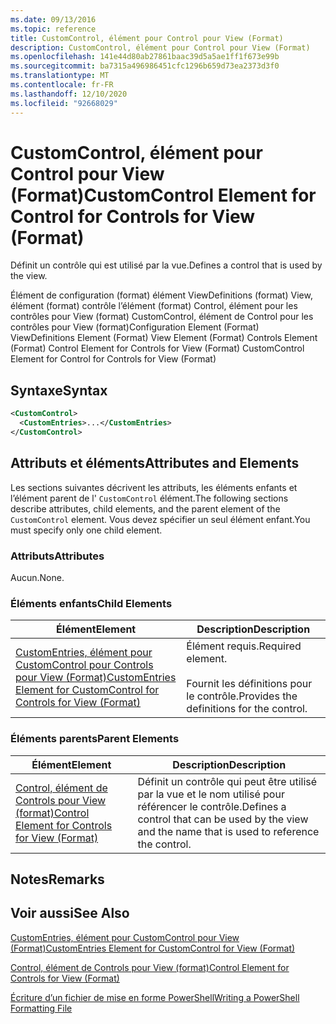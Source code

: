 ```yaml
---
ms.date: 09/13/2016
ms.topic: reference
title: CustomControl, élément pour Control pour View (Format)
description: CustomControl, élément pour Control pour View (Format)
ms.openlocfilehash: 141e44d80ab27861baac39d5a5ae1ff1f673e99b
ms.sourcegitcommit: ba7315a496986451cfc1296b659d73ea2373d3f0
ms.translationtype: MT
ms.contentlocale: fr-FR
ms.lasthandoff: 12/10/2020
ms.locfileid: "92668029"
---
```

# <a name="customcontrol-element-for-control-for-controls-for-view-format"></a><span data-ttu-id="3a6c8-103">CustomControl, élément pour Control pour View (Format)</span><span class="sxs-lookup"><span data-stu-id="3a6c8-103">CustomControl Element for Control for Controls for View (Format)</span></span>

<span data-ttu-id="3a6c8-104">Définit un contrôle qui est utilisé par la vue.</span><span class="sxs-lookup"><span data-stu-id="3a6c8-104">Defines a control that is used by the view.</span></span>

<span data-ttu-id="3a6c8-105">Élément de configuration (format) élément ViewDefinitions (format) View, élément (format) contrôle l’élément (format) Control, élément pour les contrôles pour View (format) CustomControl, élément de Control pour les contrôles pour View (format)</span><span class="sxs-lookup"><span data-stu-id="3a6c8-105">Configuration Element (Format) ViewDefinitions Element (Format) View Element (Format) Controls Element (Format) Control Element for Controls for View (Format) CustomControl Element for Control for Controls for View (Format)</span></span>

## <a name="syntax"></a><span data-ttu-id="3a6c8-106">Syntaxe</span><span class="sxs-lookup"><span data-stu-id="3a6c8-106">Syntax</span></span>

```xml
<CustomControl>
  <CustomEntries>...</CustomEntries>
</CustomControl>
```

## <a name="attributes-and-elements"></a><span data-ttu-id="3a6c8-107">Attributs et éléments</span><span class="sxs-lookup"><span data-stu-id="3a6c8-107">Attributes and Elements</span></span>

<span data-ttu-id="3a6c8-108">Les sections suivantes décrivent les attributs, les éléments enfants et l’élément parent de l' `CustomControl` élément.</span><span class="sxs-lookup"><span data-stu-id="3a6c8-108">The following sections describe attributes, child elements, and the parent element of the `CustomControl` element.</span></span> <span data-ttu-id="3a6c8-109">Vous devez spécifier un seul élément enfant.</span><span class="sxs-lookup"><span data-stu-id="3a6c8-109">You must specify only one child element.</span></span>

### <a name="attributes"></a><span data-ttu-id="3a6c8-110">Attributs</span><span class="sxs-lookup"><span data-stu-id="3a6c8-110">Attributes</span></span>

<span data-ttu-id="3a6c8-111">Aucun.</span><span class="sxs-lookup"><span data-stu-id="3a6c8-111">None.</span></span>

### <a name="child-elements"></a><span data-ttu-id="3a6c8-112">Éléments enfants</span><span class="sxs-lookup"><span data-stu-id="3a6c8-112">Child Elements</span></span>

|<span data-ttu-id="3a6c8-113">Élément</span><span class="sxs-lookup"><span data-stu-id="3a6c8-113">Element</span></span>|<span data-ttu-id="3a6c8-114">Description</span><span class="sxs-lookup"><span data-stu-id="3a6c8-114">Description</span></span>|
|-------------|-----------------|
|[<span data-ttu-id="3a6c8-115">CustomEntries, élément pour CustomControl pour Controls pour View (Format)</span><span class="sxs-lookup"><span data-stu-id="3a6c8-115">CustomEntries Element for CustomControl for Controls for View (Format)</span></span>](./customentries-element-for-customcontrol-for-controls-for-view-format.md)|<span data-ttu-id="3a6c8-116">Élément requis.</span><span class="sxs-lookup"><span data-stu-id="3a6c8-116">Required element.</span></span><br /><br /> <span data-ttu-id="3a6c8-117">Fournit les définitions pour le contrôle.</span><span class="sxs-lookup"><span data-stu-id="3a6c8-117">Provides the definitions for the control.</span></span>|

### <a name="parent-elements"></a><span data-ttu-id="3a6c8-118">Éléments parents</span><span class="sxs-lookup"><span data-stu-id="3a6c8-118">Parent Elements</span></span>

|<span data-ttu-id="3a6c8-119">Élément</span><span class="sxs-lookup"><span data-stu-id="3a6c8-119">Element</span></span>|<span data-ttu-id="3a6c8-120">Description</span><span class="sxs-lookup"><span data-stu-id="3a6c8-120">Description</span></span>|
|-------------|-----------------|
|[<span data-ttu-id="3a6c8-121">Control, élément de Controls pour View (format)</span><span class="sxs-lookup"><span data-stu-id="3a6c8-121">Control Element for Controls for View (Format)</span></span>](./control-element-for-controls-for-view-format.md)|<span data-ttu-id="3a6c8-122">Définit un contrôle qui peut être utilisé par la vue et le nom utilisé pour référencer le contrôle.</span><span class="sxs-lookup"><span data-stu-id="3a6c8-122">Defines a control that can be used by the view and the name that is used to reference the control.</span></span>|

## <a name="remarks"></a><span data-ttu-id="3a6c8-123">Notes</span><span class="sxs-lookup"><span data-stu-id="3a6c8-123">Remarks</span></span>

## <a name="see-also"></a><span data-ttu-id="3a6c8-124">Voir aussi</span><span class="sxs-lookup"><span data-stu-id="3a6c8-124">See Also</span></span>

[<span data-ttu-id="3a6c8-125">CustomEntries, élément pour CustomControl pour View (Format)</span><span class="sxs-lookup"><span data-stu-id="3a6c8-125">CustomEntries Element for CustomControl for View (Format)</span></span>](./customentries-element-for-customcontrol-for-controls-for-configuration-format.md)

[<span data-ttu-id="3a6c8-126">Control, élément de Controls pour View (format)</span><span class="sxs-lookup"><span data-stu-id="3a6c8-126">Control Element for Controls for View (Format)</span></span>](./control-element-for-controls-for-view-format.md)

[<span data-ttu-id="3a6c8-127">Écriture d’un fichier de mise en forme PowerShell</span><span class="sxs-lookup"><span data-stu-id="3a6c8-127">Writing a PowerShell Formatting File</span></span>](./writing-a-powershell-formatting-file.md)
